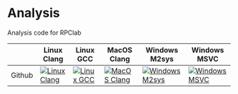 # Analysis

Analysis code for RPClab

|                   | Linux Clang       | Linux GCC         | MacOS Clang       | Windows M2sys     | Windows MSVC      |
|-------------------|-------------------|-------------------|-------------------|-------------------|-------------------|
|   Github                |[![Linux Clang](https://github.com/RPClab/Analysis/actions/workflows/Linux-Clang.yml/badge.svg)](https://github.com/RPClab/Analysis/actions/workflows/Linux-Clang.yml) | [![Linux GCC](https://github.com/RPClab/Analysis/actions/workflows/Linux-GCC.yml/badge.svg)](https://github.com/RPClab/Analysis/actions/workflows/Linux-GCC.yml) | [![MacOS Clang](https://github.com/RPClab/Analysis/actions/workflows/MacOS-Clang.yml/badge.svg)](https://github.com/RPClab/Analysis/actions/workflows/MacOS-Clang.yml) | [![Windows M2sys](https://github.com/RPClab/Analysis/actions/workflows/Windows-M2sys.yml/badge.svg)](https://github.com/RPClab/Analysis/actions/workflows/Windows-M2sys.yml) | [![Windows MSVC](https://github.com/RPClab/Analysis/actions/workflows/Windows-MSVC.yml/badge.svg)](https://github.com/RPClab/Analysis/actions/workflows/Windows-MSVC.yml) |
